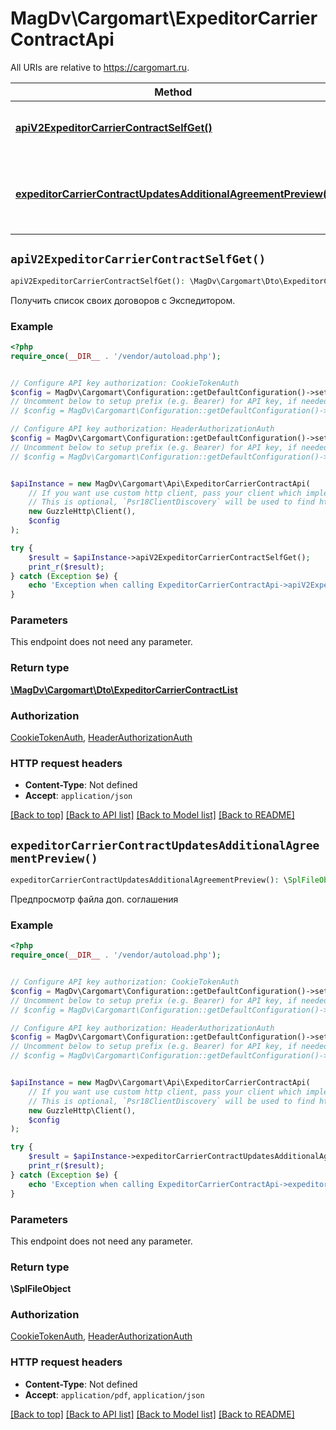 # MagDv\Cargomart\ExpeditorCarrierContractApi

All URIs are relative to https://cargomart.ru.

Method | HTTP request | Description
------------- | ------------- | -------------
[**apiV2ExpeditorCarrierContractSelfGet()**](ExpeditorCarrierContractApi.md#apiV2ExpeditorCarrierContractSelfGet) | **GET** /api/v2/expeditor-carrier-contract/self | Получить список своих договоров с Экспедитором.
[**expeditorCarrierContractUpdatesAdditionalAgreementPreview()**](ExpeditorCarrierContractApi.md#expeditorCarrierContractUpdatesAdditionalAgreementPreview) | **GET** /api/v2/expeditor-contract-updates/additional-agreement-preview | Предпросмотр файла доп. соглашения


## `apiV2ExpeditorCarrierContractSelfGet()`

```php
apiV2ExpeditorCarrierContractSelfGet(): \MagDv\Cargomart\Dto\ExpeditorCarrierContractList
```

Получить список своих договоров с Экспедитором.

### Example

```php
<?php
require_once(__DIR__ . '/vendor/autoload.php');


// Configure API key authorization: CookieTokenAuth
$config = MagDv\Cargomart\Configuration::getDefaultConfiguration()->setApiKey('token', 'YOUR_API_KEY');
// Uncomment below to setup prefix (e.g. Bearer) for API key, if needed
// $config = MagDv\Cargomart\Configuration::getDefaultConfiguration()->setApiKeyPrefix('token', 'Bearer');

// Configure API key authorization: HeaderAuthorizationAuth
$config = MagDv\Cargomart\Configuration::getDefaultConfiguration()->setApiKey('Authorization', 'YOUR_API_KEY');
// Uncomment below to setup prefix (e.g. Bearer) for API key, if needed
// $config = MagDv\Cargomart\Configuration::getDefaultConfiguration()->setApiKeyPrefix('Authorization', 'Bearer');


$apiInstance = new MagDv\Cargomart\Api\ExpeditorCarrierContractApi(
    // If you want use custom http client, pass your client which implements `Psr\Http\Client\ClientInterface`.
    // This is optional, `Psr18ClientDiscovery` will be used to find http client. For instance `GuzzleHttp\Client` implements that interface
    new GuzzleHttp\Client(),
    $config
);

try {
    $result = $apiInstance->apiV2ExpeditorCarrierContractSelfGet();
    print_r($result);
} catch (Exception $e) {
    echo 'Exception when calling ExpeditorCarrierContractApi->apiV2ExpeditorCarrierContractSelfGet: ', $e->getMessage(), PHP_EOL;
}
```

### Parameters

This endpoint does not need any parameter.

### Return type

[**\MagDv\Cargomart\Dto\ExpeditorCarrierContractList**](../Model/ExpeditorCarrierContractList.md)

### Authorization

[CookieTokenAuth](../../README.md#CookieTokenAuth), [HeaderAuthorizationAuth](../../README.md#HeaderAuthorizationAuth)

### HTTP request headers

- **Content-Type**: Not defined
- **Accept**: `application/json`

[[Back to top]](#) [[Back to API list]](../../README.md#endpoints)
[[Back to Model list]](../../README.md#models)
[[Back to README]](../../README.md)

## `expeditorCarrierContractUpdatesAdditionalAgreementPreview()`

```php
expeditorCarrierContractUpdatesAdditionalAgreementPreview(): \SplFileObject
```

Предпросмотр файла доп. соглашения

### Example

```php
<?php
require_once(__DIR__ . '/vendor/autoload.php');


// Configure API key authorization: CookieTokenAuth
$config = MagDv\Cargomart\Configuration::getDefaultConfiguration()->setApiKey('token', 'YOUR_API_KEY');
// Uncomment below to setup prefix (e.g. Bearer) for API key, if needed
// $config = MagDv\Cargomart\Configuration::getDefaultConfiguration()->setApiKeyPrefix('token', 'Bearer');

// Configure API key authorization: HeaderAuthorizationAuth
$config = MagDv\Cargomart\Configuration::getDefaultConfiguration()->setApiKey('Authorization', 'YOUR_API_KEY');
// Uncomment below to setup prefix (e.g. Bearer) for API key, if needed
// $config = MagDv\Cargomart\Configuration::getDefaultConfiguration()->setApiKeyPrefix('Authorization', 'Bearer');


$apiInstance = new MagDv\Cargomart\Api\ExpeditorCarrierContractApi(
    // If you want use custom http client, pass your client which implements `Psr\Http\Client\ClientInterface`.
    // This is optional, `Psr18ClientDiscovery` will be used to find http client. For instance `GuzzleHttp\Client` implements that interface
    new GuzzleHttp\Client(),
    $config
);

try {
    $result = $apiInstance->expeditorCarrierContractUpdatesAdditionalAgreementPreview();
    print_r($result);
} catch (Exception $e) {
    echo 'Exception when calling ExpeditorCarrierContractApi->expeditorCarrierContractUpdatesAdditionalAgreementPreview: ', $e->getMessage(), PHP_EOL;
}
```

### Parameters

This endpoint does not need any parameter.

### Return type

**\SplFileObject**

### Authorization

[CookieTokenAuth](../../README.md#CookieTokenAuth), [HeaderAuthorizationAuth](../../README.md#HeaderAuthorizationAuth)

### HTTP request headers

- **Content-Type**: Not defined
- **Accept**: `application/pdf`, `application/json`

[[Back to top]](#) [[Back to API list]](../../README.md#endpoints)
[[Back to Model list]](../../README.md#models)
[[Back to README]](../../README.md)
